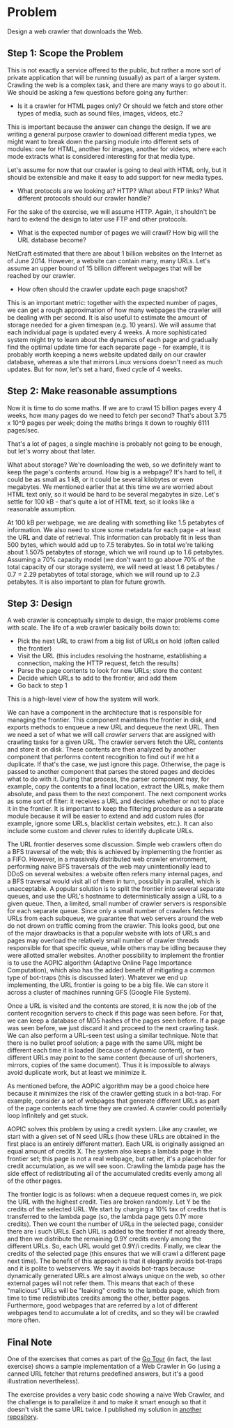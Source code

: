 # Problem

Design a web crawler that downloads the Web.

## Step 1: Scope the Problem

This is not exactly a service offered to the public, but rather a more sort of private application that will be running (usually) as part of a larger system. Crawling the web is a complex task, and there are many ways to go about it. We should be asking a few questions before going any further:

* Is it a crawler for HTML pages only? Or should we fetch and store other types of media, such as sound files, images, videos, etc.?

This is important because the answer can change the design. If we are writing a general purpose crawler to download different media types, we might want to break down the parsing module into different sets of modules: one for HTML, another for images, another for videos, where each mode extracts what is considered interesting for that media type.

Let's assume for now that our crawler is going to deal with HTML only, but it should be extensible and make it easy to add support for new media types.

* What protocols are we looking at? HTTP? What about FTP links? What different protocols should our crawler handle?

For the sake of the exercise, we will assume HTTP. Again, it shouldn't be hard to extend the design to later use FTP and other protocols.

* What is the expected number of pages we will crawl? How big will the URL database become?

NetCraft estimated that there are about 1 billion websites on the Internet as of June 2014. However, a website can contain many, many URLs. Let's assume an upper bound of 15 billion different webpages that will be reached by our crawler.

* How often should the crawler update each page snapshot?

This is an important metric: together with the expected number of pages, we can get a rough approximation of how many webpages the crawler will be dealing with per second. It is also useful to estimate the amount of storage needed for a given timespan (e.g. 10 years).
We will assume that each individual page is updated every 4 weeks. A more sophisticated system might try to learn about the dynamics of each page and gradually find the optimal update time for each separate page - for example, it is probably worth keeping a news website updated daily on our crawler database, whereas a site that mirrors Linux versions doesn't need as much updates. But for now, let's set a hard, fixed cycle of 4 weeks.

## Step 2: Make reasonable assumptions

Now it is time to do some maths. If we are to crawl 15 billion pages every 4 weeks, how many pages do we need to fetch per second? That's about 3.75 x 10^9 pages per week; doing the maths brings it down to roughly 6111 pages/sec.

That's a lot of pages, a single machine is probably not going to be enough, but let's worry about that later.

What about storage? We're downloading the web, so we definitely want to keep the page's contents around. How big is a webpage? It's hard to tell, it could be as small as 1 kB, or it could be several kilobytes or even megabytes. We mentioned earlier that at this time we are worried about HTML text only, so it would be hard to be several megabytes in size. Let's settle for 100 kB - that's quite a lot of HTML text, so it looks like a reasonable assumption.

At 100 kB per webpage, we are dealing with something like 1.5 petabytes of information. We also need to store some metadata for each page - at least the URL and date of retrieval. This information can probably fit in less than 500 bytes, which would add up to 7.5 terabytes. So in total we're talking about 1.5075 petabytes of storage, which we will round up to 1.6 petabytes. Assuming a 70% capacity model (we don't want to go above 70% of the total capacity of our storage system), we will need at least 1.6 petabytes / 0.7 = 2.29 petabytes of total storage, which we will round up to 2.3 petabytes. It is also important to plan for future growth.

## Step 3: Design

A web crawler is conceptually simple to design, the major problems come with scale. The life of a web crawler basically boils down to:

* Pick the next URL to crawl from a big list of URLs on hold (often called the frontier)
* Visit the URL (this includes resolving the hostname, establishing a connection, making the HTTP request, fetch the results)
* Parse the page contents to look for new URLs; store the content
* Decide which URLs to add to the frontier, and add them
* Go back to step 1

This is a high-level view of how the system will work.

We can have a component in the architecture that is responsible for managing the frontier. This component maintains the frontier in disk, and exports methods to enqueue a new URL and dequeue the next URL. Then we need a set of what we will call *crawler servers* that are assigned with crawling tasks for a given URL. The crawler servers fetch the URL contents and store it on disk. These contents are then analyzed by another component that performs content recognition to find out if we hit a duplicate. If that's the case, we just ignore this page. Otherwise, the page is passed to another component that parses the stored pages and decides what to do with it. During that process, the parser component may, for example, copy the contents to a final location, extract the URLs, make them absolute, and pass them to the next component. The next component works as some sort of filter: it receives a URL and decides whether or not to place it in the frontier. It is important to keep the filtering procedure as a separate module because it will be easier to extend and add custom rules (for example, ignore some URLs, blacklist certain websites, etc.). It can also include some custom and clever rules to identify duplicate URLs. 

The URL frontier deserves some discussion. Simple web crawlers often do a BFS traversal of the web; this is achieved by implementing the frontier as a FIFO. However, in a massively distributed web crawler environment, performing naive BFS traversals of the web may unintentionally lead to DDoS on several websites: a website often refers many internal pages, and a BFS traversal would visit all of them in turn, possibily in parallel, which is unacceptable. A popular solution is to split the frontier into several separate queues, and use the URL's hostname to deterministically assign a URL to a given queue. Then, a limited, small number of crawler servers is responsible for each separate queue. Since only a small number of crawlers fetches URLs from each subqueue, we guarantee that web servers around the web do not drown on traffic coming from the crawler. This looks good, but one of the major drawbacks is that a popular website with lots of URLs and pages may overload the relatively small number of crawler threads responsible for that specific queue, while others may be idling because they were allotted smaller websites. Another possibility to implement the frontier is to use the AOPIC algorithm (Adaptive Online Page Importance Computation), which also has the added benefit of mitigating a common type of bot-traps (this is discussed later). Whatever we end up implementing, the URL frontier is going to be a big file. We can store it across a cluster of machines running GFS (Google File System).

Once a URL is visited and the contents are stored, it is now the job of the content recognition servers to check if this page was seen before. For that, we can keep a database of MD5 hashes of the pages seen before. If a page was seen before, we just discard it and proceed to the next crawling task. We can also perform a URL-seen test using a similar technique. Note that there is no bullet proof solution; a page with the same URL might be different each time it is loaded (because of dynamic content), or two different URLs may point to the same content (because of url shorteners, mirrors, copies of the same document). Thus it is impossible to always avoid duplicate work, but at least we minimize it.

As mentioned before, the AOPIC algorithm may be a good choice here because it minimizes the risk of the crawler getting stuck in a bot-trap. For example, consider a set of webpages that generate different URLs as part of the page contents each time they are crawled. A crawler could potentially loop infinitely and get stuck.

AOPIC solves this problem by using a credit system. Like any crawler, we start with a given set of N seed URLs (how these URLs are obtained in the first place is an entirely different matter). Each URL is originally assigned an equal amount of credits X. The system also keeps a lambda page in the frontier set; this page is not a real webpage, but rather, it's a placeholder for credit accumulation, as we will see soon. Crawling the lambda page has the side effect of redistributing all of the accumulated credits evenly among all of the other pages.

The frontier logic is as follows: when a dequeue request comes in, we pick the URL with the highest credit. Ties are broken randomly. Let Y be the credits of the selected URL. We start by charging a 10% tax of credits that is transferred to the lambda page (so, the lambda page gets 0.1Y more credits). Then we count the number of URLs in the selected page, consider there are i such URLs. Each URL is added to the frontier if not already there, and then we distribute the remaining 0.9Y credits evenly among the different URLs. So, each URL would get 0.9Y/i credits. Finally, we clear the credits of the selected page (this ensures that we will crawl a different page next time). The benefit of this approach is that it elegantly avoids bot-traps and it is polite to webservers. We say it avoids bot-traps because dynamically generated URLs are almost always unique on the web, so other external pages will not refer them. This means that each of these "malicious" URLs will be "leaking" credits to the lambda page, which from time to time redistributes credits among the other, better pages. Furthermore, good webpages that are referred by a lot of different webpages tend to accumulate a lot of credits, and so they will be crawled more often.

## Final Note

One of the exercises that comes as part of the [Go Tour](http://tour.golang.org/) (in fact, the last exercise) shows a sample implementation of a Web Crawler in Go (using a canned URL fetcher that returns predefined answers, but it's a good illustration nevertheless).

The exercise provides a very basic code showing a naive Web Crawler, and the challenge is to parallelize it and to make it smart enough so that it doesn't visit the same URL twice. I published my solution in [another repository](https://github.com/filipegoncalves/go-samples/blob/master/web_crawler/web_crawler.go).
